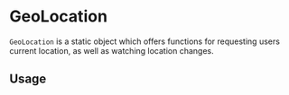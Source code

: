 # GeoLocation

```GeoLocation``` is a static object which offers functions for requesting users current location, as well as watching location changes.

## Usage
```javascript

```
